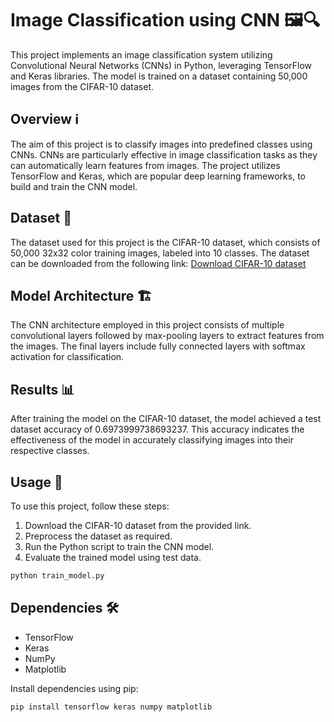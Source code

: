 # Image Classification using CNN 🖼️🔍

This project implements an image classification system utilizing Convolutional Neural Networks (CNNs) in Python, leveraging TensorFlow and Keras libraries. The model is trained on a dataset containing 50,000 images from the CIFAR-10 dataset.

## Overview ℹ️

The aim of this project is to classify images into predefined classes using CNNs. CNNs are particularly effective in image classification tasks as they can automatically learn features from images. The project utilizes TensorFlow and Keras, which are popular deep learning frameworks, to build and train the CNN model.

## Dataset 📂

The dataset used for this project is the CIFAR-10 dataset, which consists of 50,000 32x32 color training images, labeled into 10 classes. The dataset can be downloaded from the following link:
[Download CIFAR-10 dataset](https://www.cs.toronto.edu/~kriz/cifar-10-python.tar.gz)

## Model Architecture 🏗️

The CNN architecture employed in this project consists of multiple convolutional layers followed by max-pooling layers to extract features from the images. The final layers include fully connected layers with softmax activation for classification. 

## Results 📊

After training the model on the CIFAR-10 dataset, the model achieved a test dataset accuracy of 0.6973999738693237. This accuracy indicates the effectiveness of the model in accurately classifying images into their respective classes.

## Usage 🚀

To use this project, follow these steps:

1. Download the CIFAR-10 dataset from the provided link.
2. Preprocess the dataset as required.
3. Run the Python script to train the CNN model.
4. Evaluate the trained model using test data.

```bash
python train_model.py
```

## Dependencies 🛠️

- TensorFlow
- Keras
- NumPy
- Matplotlib

Install dependencies using pip:

```bash
pip install tensorflow keras numpy matplotlib
```
